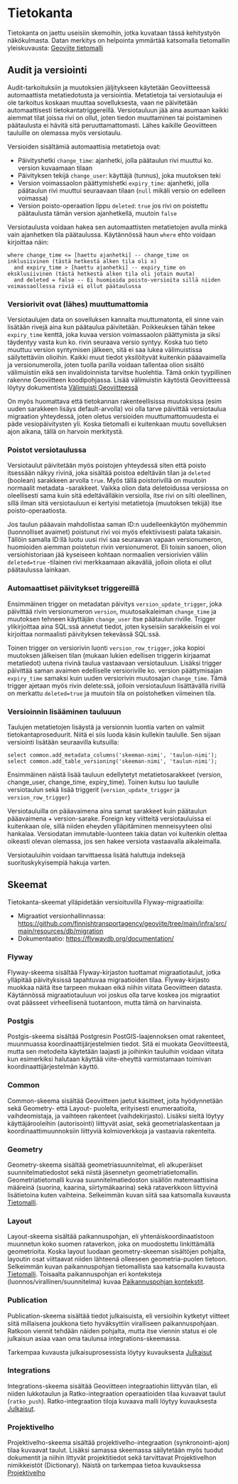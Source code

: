 # Tietokanta

Tietokanta on jaettu useisiin skemoihin, jotka kuvataan tässä kehitystyön näkökulmasta. Datan merkitys on helpointa
ymmärtää katsomalla tietomallin yleiskuvausta: [Geoviite tietomalli](tietomalli.md)

## Audit ja versiointi

Audit-tarkoituksiin ja muutoksien jäljitykseen käytetään Geoviitteessä automaattista metatiedotusta ja versiointia.
Metatietoja tai versiotauluja ei ole tarkoitus koskaan muuttaa sovelluksesta, vaan ne päivitetään automaattisesti
tietokantatriggereillä. Versiotauluun jää aina asumaan kaikki aiemmat tilat joissa rivi on ollut, joten tiedon
muuttaminen tai poistaminen päätaulusta ei hävitä sitä peruuttamattomasti. Lähes kaikille Geoviitteen tauluille on
olemassa myös versiotaulu.

Versioiden sisältämiä automaattisia metatietoja ovat:

- Päivityshetki `change_time`: ajanhetki, jolla päätaulun rivi muuttui ko. version kuvaamaan tilaan
- Päivityksen tekijä `change_user`: käyttäjä (tunnus), joka muutoksen teki
- Version voimassaolon päättymishetki `expiry_time`: ajanhetki, jolla päätaulun rivi muuttui seuraavaan tilaan (`null`
  mikäli versio on edelleen voimassa)
- Version poisto-operaation lippu `deleted`: `true` jos rivi on poistettu päätaulusta tämän version ajanhetkellä,
  muutoin `false`

Versiotaulusta voidaan hakea sen automaattisten metatietojen avulla minkä vain ajanhetken tila päätaulussa. Käytännössä
haun `where` ehto voidaan kirjoittaa näin:

```
where change_time <= [haettu ajanhetki] -- change_time on inklusiivinen (tästä hetkestä alken tila oli x)
  and expiry_time > [haettu ajanhetki] -- expiry_time on eksklusiivinen (tästä hetkestä alken tila oli jotain muuta)
  and deleted = false -- Ei huomioida poisto-versioita sillä niiden voimassaollessa riviä ei ollut päätaulussa
```

### Versiorivit ovat (lähes) muuttumattomia

Versiotaulujen data on sovelluksen kannalta muuttumatonta, eli sinne vain lisätään rivejä aina kun päätaulua
päivitetään. Poikkeuksen tähän tekee `expiry_time` kenttä, joka kuvaa version voimassaolon päättymista ja siksi
täydentyy vasta kun ko. rivin seuraava versio syntyy. Koska tuo tieto muuttuu version syntymisen jälkeen, sitä ei saa
lukea välimuistissa säilytettäviin olioihin. Kaikki muut tiedot yksilöityvät kuitenkin pääavaimella ja versionumerolla,
joten tuolla parilla voidaan tallentaa olion sisältö välimuistiin eikä sen invalidoinnista tarvitse huolehtia. Tämä
onkin tyypillinen rakenne Geoviitteen koodipohjassa. Lisää välimuistin käytöstä Geoviitteessä löytyy dokumentista
[Välimuisti Geoviitteessä](valimuisti.md)

On myös huomattava että tietokannan rakenteellisissa muutoksissa (esim uuden sarakkeen lisäys default-arvolla) voi
olla tarve päivittää versiotaulua migraation yhteydessä, joten oletus versioiden muuttumattomuudesta ei päde
vesiopäivitysten yli. Koska tietomalli ei kuitenkaan muutu sovelluksen ajon aikana, tällä on harvoin merkitystä.

### Poistot versiotaulussa

Versiotaulut päivitetään myös poistojen yhteydessä siten että poisto itsessään näkyy rivinä, joka sisältää poistoa
edeltävän tilan ja `deleted` (boolean) sarakkeen arvolla `true`. Myös tällä poistorivillä on muutoin normaalit metadata
-sarakkeet. Vaikka olion data deletoidussa versiossa on oleellisesti sama kuin sitä edeltävälläkin versiolla, itse rivi
on silti oleellinen, sillä ilman sitä versiotauluun ei kertyisi metatietoja (muutoksen tekijä) itse poisto-operaatiosta.

Jos taulun pääavain mahdollistaa saman ID:n uudelleenkäytön myöhemmin (luonnolliset avaimet) poistunut rivi voi myös
efektiivisesti palata takaisin. Tällöin samalla ID:llä luotu uusi rivi saa seuraavan vapaan versionumeron, huomioiden
aiemman poistetun rivin versionumerot. Eli toisin sanoen, olion versiohistoriaan jää kyseiseen kohtaan normaalien
versiorivien väliin `deleted=true` -tilainen rivi merkkaamaan aikaväliä, jolloin oliota ei ollut päätaulussa lainkaan.

### Automaattiset päivitykset triggereillä

Ensimmäinen trigger on metadatan päivitys `version_update_trigger`, joka päivittää rivin versionumeron `version`,
muutosaikaleiman `change_time` ja muutoksen tehneen käyttäjän `change_user` itse päätaulun riville. Trigger
ylikirjoittaa aina SQL:ssä annetut tiedot, joten kyseisiin sarakkeisiin ei voi kirjoittaa normaalisti päivityksen
tekevässä SQL:ssä.

Toinen trigger on versiorivin luonti `version_row_trigger`, joka kopioi muutoksen jälkeisen tilan (mukaan lukien
edellisen triggerin kirjaamat metatiedot) uutena rivinä taulua vastaavaan versiotauluun. Lisäksi trigger päivittää
saman avaimen edelliselle versioriville ko. version päättymisajan `expiry_time` samaksi kuin uuden versiorivin
muutosajan `change_time`. Tämä trigger ajetaan myös rivin delete:ssä, jolloin versiotauluun lisättävällä rivillä on
merkattu `deleted=true` ja muutoin tila on poistohetken viimeinen tila.

### Versioinnin lisääminen tauluuun

Taulujen metatietojen lisäystä ja versionnin luontia varten on valmiit tietokantaproseduurit. Niitä ei siis luoda käsin
kullekin taululle. Sen sijaan versiointi lisätään seuraavilla kutsuilla:

```
select common.add_metadata_columns('skeeman-nimi', 'taulun-nimi');
select common.add_table_versioning('skeeman-nimi', 'taulun-nimi');
```

Ensimmäinen näistä lisää tauluun edellytetyt metatietosarakkeet (version, change_user, change_time, expiry_time).
Toinen kutsu luo taululle versiotaulun sekä lisää triggerit (`version_update_trigger` ja `version_row_trigger`)

Versiotauluilla on pääavaimena aina samat sarakkeet kuin päätaulun pääavaimena + version-sarake. Foreign key viitteitä
versiotauluissa ei kuitenkaan ole, sillä niiden eheyden ylläpitäminen menneisyyteen olisi hankalaa. Versiodatan
immutable-luonteen takia datan voi kuitenkin olettaa oikeasti olevan olemassa, jos sen hakee versiota vastaavalla
aikaleimalla.

Versiotauluihin voidaan tarvittaessa lisätä haluttuja indeksejä suorituskykyisempiä hakuja varten.

## Skeemat

Tietokanta-skeemat ylläpidetään versioituvilla Flyway-migraatioilla:

* Migraatiot
  versionhallinnassa: https://github.com/finnishtransportagency/geoviite/tree/main/infra/src/main/resources/db/migration
* Dokumentaatio: https://flywaydb.org/documentation/

### Flyway

Flyway-skeema sisältää Flyway-kirjaston tuottamat migraatiotaulut, jotka ylläpitää päivityksissä tapahtuvaa
migraatioiden
tilaa. Flyway-kirjasto muokkaa näitä itse tarpeen mukaan eikä niihin viitata Geoviitteen datasta. Käytännössä
migraatiotauluun voi joskus olla tarve koskea jos migraatiot ovat päässeet virheellisenä tuotantoon, mutta tämä on
harvinaista.

### Postgis

Postgis-skeema sisältää Postgresin PostGIS-laajennoksen omat rakenteet, muunmuassa koordinaattijärjestelmien tiedot.
Sitä
ei muokata Geoviitteestä, mutta sen metodeita käytetään laajasti ja joihinkin tauluihin voidaan viitata kun esimerkiksi
halutaan käyttää viite-eheyttä varmistamaan toimivan koordinaattijärjestelmän käyttö.

### Common

Common-skeema sisältää Geoviitteen jaetut käsitteet, joita hyödynnetään sekä Geometry- että Layout- puolelta,
erityisesti
enumeraatioita, vaihdeomistaja, ja vaihteen rakenteet (vaihdekirjasto). Lisäksi sieltä löytyy käyttäjärooleihin
(autorisointi) liittyvät asiat, sekä geometrialaskentaan ja koordinaattimuunnoksiin liittyviä kolmioverkkoja ja
vastaavia rakenteita.

### Geometry

Geometry-skeema sisältää geometriasuunnitelmat, eli alkuperäiset suunnitelmatiedostot sekä niistä jäsennetyn
geometriatietomallin. Geometriatietomalli kuvaa suunnitelmatiedoston sisällön matemaattisina määreinä (suorina, kaarina,
siirtymäkaarina) sekä rataverkkoon liittyvinä lisätietoina kuten vaihteina. Selkeimmän kuvan siitä saa katsomalla
kuvausta [Tietomalli](tietomalli.md).

### Layout

Layout-skeema sisältää paikannuspohjan, eli yhtenäiskoordinaatistoon muunnetun koko suomen rataverkon, joka on
muodostettu linkittämällä geometrioita. Koska layout luodaan geometry-skeeman sisältöjen pohjalta, layoutin osat
viittaavat niiden lähteenä olleeseen geometria-puolen tietoon.
Selkeimmän kuvan paikannuspohjan tietomallista saa katsomalla kuvausta [Tietomalli](tietomalli.md).
Toisaalta paikannuspohjan eri konteksteja (luonnos/virallinen/suunnitelma)
kuvaa [Paikannuspohjan kontekstit](paikannuspohjan_kontekstit.md).

### Publication

Publication-skeema sisältää tiedot julkaisuista, eli versioihin kytketyt viitteet siitä millaisena joukkona tieto
hyväksyttiin viralliseen paikannuspohjaan. Ratkoon viennit tehdään näiden pohjalta, mutta itse viennin status ei ole
julkaisun asiaa vaan oma taulunsa integrations-skeemassa.

Tarkempaa kuvausta julkaisuprosessista löytyy kuvauksesta [Julkaisut](julkaisut.md)

### Integrations

Integrations-skeema sisältää Geoviitteen integraatiohin liittyvän tilan, eli niiden lukkotaulun ja Ratko-integraation
operaatioiden tilaa kuvaavat taulut (`ratko_push`). Ratko-integraation tiloja kuvaava malli löytyy
kuvauksesta [Julkaisut](julkaisut.md).

### Projektivelho

Projektivelho-skeema sisältää projektivelho-integraation (synkronointi-ajon) tilaa kuvaavat taulut. Lisäksi samassa
skeemassa säilytetään myös tuodut dokumentit ja niihin littyvät projektitiedot sekä tarvittavat Projektivelhon
nimikkeistöt (Dictionary). Näistä on tarkempaa tietoa kuvauksessa [Projektivelho](projektivelho.md)
